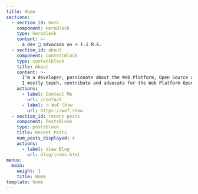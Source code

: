 ```yaml
---
title: Home
sections:
  - section_id: hero
    component: HeroBlock
    type: heroblock
    content: >-
      a dev 🥑 advocado on 🔥 F.I.R.E.
  - section_id: about
    component: ContentBlock
    type: contentblock
    title: About
    content: >-
      I'm a developer, passionate about the Web Platform, Open Source and Developer Relations.
      I mostly teach, contribute and advocate for the Web Platform Openness and modernity, giving talks about F.I.R.E. (aka WoF Show) and more.
    actions:
      - label: Contact Me
        url: /contact
      - label: 🔥 WoF Show
        url: https://wof.show
  - section_id: recent-posts
    component: PostsBlock
    type: postsblock
    title: Recent Posts
    num_posts_displayed: 4
    actions:
      - label: View Blog
        url: blog/index.html
menus:
  main:
    weight: 1
    title: Home
template: home
---
```

